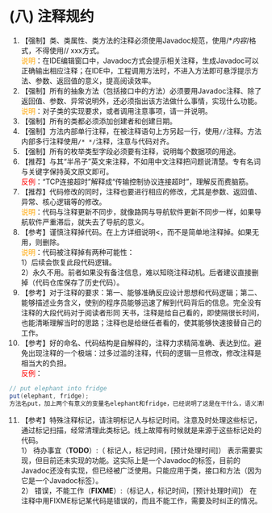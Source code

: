 # (八) 注释规约

1. 【强制】类、类属性、类方法的注释必须使用Javadoc规范，使用/**内容*/格式，不得使用// xxx方式。 
<br><span style="color:orange">说明</span>：在IDE编辑窗口中，Javadoc方式会提示相关注释，生成Javadoc可以正确输出相应注释；在IDE中，工程调用方法时，不进入方法即可悬浮提示方法、参数、返回值的意义，提高阅读效率。 
2. 【强制】所有的抽象方法（包括接口中的方法）必须要用Javadoc注释、除了返回值、参数、异常说明外，还必须指出该方法做什么事情，实现什么功能。 
<br><span style="color:orange">说明</span>：对子类的实现要求，或者调用注意事项，请一并说明。 
3. 【强制】所有的类都必须添加创建者和创建日期。 
4. 【强制】方法内部单行注释，在被注释语句上方另起一行，使用`//`注释。方法内部多行注释使用`/* */`注释，注意与代码对齐。 
5. 【强制】所有的枚举类型字段必须要有注释，说明每个数据项的用途。 
6. 【推荐】与其“半吊子”英文来注释，不如用中文注释把问题说清楚。专有名词与关键字保持英文原文即可。
 <br><span style="color:red">反例</span>：“TCP连接超时”解释成“传输控制协议连接超时”，理解反而费脑筋。 
7. 【推荐】代码修改的同时，注释也要进行相应的修改，尤其是参数、返回值、异常、核心逻辑等的修改。 
<br><span style="color:orange">说明</span>：代码与注释更新不同步，就像路网与导航软件更新不同步一样，如果导航软件严重滞后，就失去了导航的意义。 
8. 【参考】谨慎注释掉代码。在上方详细说明<，而不是简单地注释掉。如果无用，则删除。 
<br><span style="color:orange">说明</span>：代码被注释掉有两种可能性：  
1）后续会恢复此段代码逻辑。  
2）永久不用。前者如果没有备注信息，难以知晓注释动机。后者建议直接删掉（代码仓库保存了历史代码）。 
9. 【参考】对于注释的要求：第一、能够准确反应设计思想和代码逻辑；第二、能够描述业务含义，使别的程序员能够迅速了解到代码背后的信息。完全没有注释的大段代码对于阅读者形同
天书，注释是给自己看的，即使隔很长时间，也能清晰理解当时的思路；注释也是给继任者看的，使其能够快速接替自己的工作。 
10. 【参考】好的命名、代码结构是自解释的，注释力求精简准确、表达到位。避免出现注释的一个极端：过多过滥的注释，代码的逻辑一旦修改，修改注释是相当大的负担。 
<br><span style="color:red">反例</span>：
```java
// put elephant into fridge  
put(elephant, fridge);      
方法名put，加上两个有意义的变量名elephant和fridge，已经说明了这是在干什么，语义清晰的代码不需要额外的注释。 
```
11. 【参考】特殊注释标记，请注明标记人与标记时间。注意及时处理这些标记，通过标记扫描，经常清理此类标记。线上故障有时候就是来源于这些标记处的代码。  
1） 待办事宜（**TODO**）:（ 标记人，标记时间，[预计处理时间]）    表示需要实现，但目前还未实现的功能。这实际上是一个Javadoc的标签，目前的Javadoc还没有实现，但已经被广泛使用。只能应用于类，接口和方法（因为它是一个Javadoc标签）。  
2） 错误，不能工作（**FIXME**）:（标记人，标记时间，[预计处理时间]）    在注释中用FIXME标记某代码是错误的，而且不能工作，需要及时纠正的情况。 
